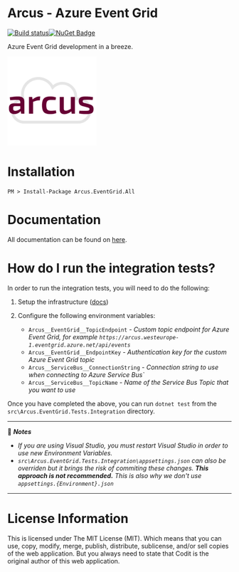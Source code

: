 # Arcus - Azure Event Grid
[![Build status](https://dev.azure.com/codit/Arcus/_apis/build/status/Commit%20builds/CI%20-%20Arcus.EventGrid)](https://dev.azure.com/codit/Arcus/_build/latest?definitionId=369)[![NuGet Badge](https://buildstats.info/nuget/Arcus.EventGrid.All?includePreReleases=true)](https://www.nuget.org/packages/Arcus.EventGrid.All/)

Azure Event Grid development in a breeze.

![Arcus](https://raw.githubusercontent.com/arcus-azure/arcus/master/media/arcus.png)

# Installation

```shell
PM > Install-Package Arcus.EventGrid.All
```

# Documentation
All documentation can be found on [here](https://eventgrid.arcus-azure.net/).

# How do I run the integration tests?
In order to run the integration tests, you will need to do the following:
1. Setup the infrastructure ([docs](https://eventgrid.arcus-azure.net/features/running-integration-tests#azure-infrastructure))

2. Configure the following environment variables:
    - `Arcus__EventGrid__TopicEndpoint` _- Custom topic endpoint for Azure Event Grid, for example `https://arcus.westeurope-1.eventgrid.azure.net/api/events`_
    - `Arcus__EventGrid__EndpointKey` _- Authentication key for the custom Azure Event Grid topic_
    - `Arcus__ServiceBus__ConnectionString` _- Connection string to use when connecting to Azure Service Bus`_
    - `Arcus__ServiceBus__TopicName` _- Name of the Service Bus Topic that you want to use_

Once you have completed the above, you can run `dotnet test` from the `src\Arcus.EventGrid.Tests.Integration` directory.

---------

:pencil: _**Notes**_

- _If you are using Visual Studio, you must restart Visual Studio in order to use new Environment Variables._
- _`src\Arcus.EventGrid.Tests.Integration\appsettings.json` can also be overriden but it brings the risk of commiting these changes. **This approach is not recommended.** This is also why we don't use `appsettings.{Environment}.json`_

---------

# License Information
This is licensed under The MIT License (MIT). Which means that you can use, copy, modify, merge, publish, distribute, sublicense, and/or sell copies of the web application. But you always need to state that Codit is the original author of this web application.
